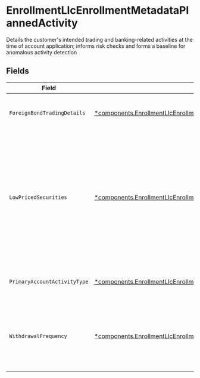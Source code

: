 # EnrollmentLlcEnrollmentMetadataPlannedActivity

Details the customer's intended trading and banking-related activities at the time of account application; informs risk checks and forms a baseline for anomalous activity detection


## Fields

| Field                                                                                                                                                         | Type                                                                                                                                                          | Required                                                                                                                                                      | Description                                                                                                                                                   | Example                                                                                                                                                       |
| ------------------------------------------------------------------------------------------------------------------------------------------------------------- | ------------------------------------------------------------------------------------------------------------------------------------------------------------- | ------------------------------------------------------------------------------------------------------------------------------------------------------------- | ------------------------------------------------------------------------------------------------------------------------------------------------------------- | ------------------------------------------------------------------------------------------------------------------------------------------------------------- |
| `ForeignBondTradingDetails`                                                                                                                                   | [*components.EnrollmentLlcEnrollmentMetadataForeignBondTradingDetails](../../models/components/enrollmentllcenrollmentmetadataforeignbondtradingdetails.md)   | :heavy_minus_sign:                                                                                                                                            | The foreign bond trading countries details                                                                                                                    |                                                                                                                                                               |
| `LowPricedSecurities`                                                                                                                                         | [*components.EnrollmentLlcEnrollmentMetadataLowPricedSecurities](../../models/components/enrollmentllcenrollmentmetadatalowpricedsecurities.md)               | :heavy_minus_sign:                                                                                                                                            | The account anticipates trading in securities trading for less than $5 per share and are typically traded over-the-counter (OTC) or through pink sheets       |                                                                                                                                                               |
| `PrimaryAccountActivityType`                                                                                                                                  | [*components.EnrollmentLlcEnrollmentMetadataPrimaryAccountActivityType](../../models/components/enrollmentllcenrollmentmetadataprimaryaccountactivitytype.md) | :heavy_minus_sign:                                                                                                                                            | The primary account activity type                                                                                                                             | ACTIVE_TRADING                                                                                                                                                |
| `WithdrawalFrequency`                                                                                                                                         | [*components.EnrollmentLlcEnrollmentMetadataWithdrawalFrequency](../../models/components/enrollmentllcenrollmentmetadatawithdrawalfrequency.md)               | :heavy_minus_sign:                                                                                                                                            | The frequency by which cash is anticipated to be withdrawn from the account                                                                                   | FREQUENT                                                                                                                                                      |